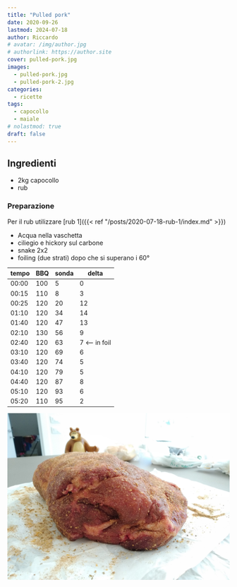 ```yaml
---
title: "Pulled pork"
date: 2020-09-26
lastmod: 2024-07-18
author: Riccardo
# avatar: /img/author.jpg
# authorlink: https://author.site
cover: pulled-pork.jpg
images:
  - pulled-pork.jpg
  - pulled-pork-2.jpg
categories:
  - ricette
tags:
  - capocollo
  - maiale
# nolastmod: true
draft: false
---
```

## Ingredienti
- 2kg capocollo
- rub

<!--more-->

### Preparazione
Per il rub utilizzare [rub 1]({{< ref "/posts/2020-07-18-rub-1/index.md" >}})

- Acqua nella vaschetta
- ciliegio e hickory sul carbone
- snake 2x2
- foiling (due strati) dopo che si superano i 60°

|tempo |BBQ  |sonda |delta|
|-----|---|------|-----|
00:00 | 100 |  5 |  0
00:15 | 110 |  8 |  3
00:25 | 120 | 20 | 12
01:10 | 120 | 34 | 14
01:40 | 120 | 47 | 13
02:10 | 130 | 56 |  9
02:40 | 120 | 63 |  7 <-- in foil
03:10 | 120 | 69 |  6
03:40 | 120 | 74 |  5
04:10 | 120 | 79 |  5
04:40 | 120 | 87 |  8
05:10 | 120 | 93 |  6
05:20 | 110 | 95 |  2

![Placeholder](pulled-pork-2.jpg)